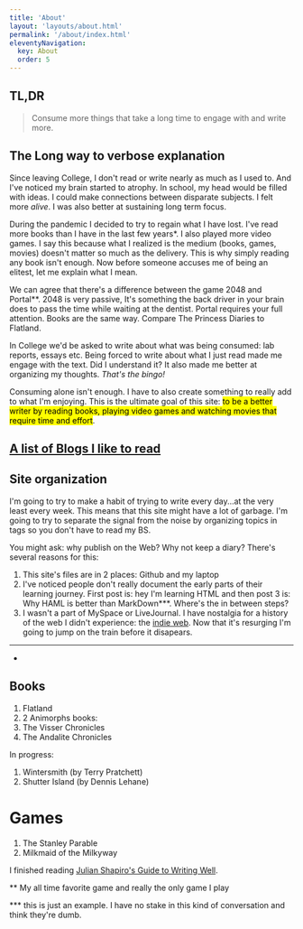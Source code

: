 ```yaml
---
title: 'About'
layout: 'layouts/about.html'
permalink: '/about/index.html'
eleventyNavigation:
  key: About
  order: 5
---
```

## TL,DR 

> Consume more things that take a long time to engage with and write more.

## The Long way to verbose explanation

Since leaving College, I don't read or write nearly as much as I used to. And I've noticed my brain started to atrophy. In school, my head would be filled with ideas. I could make connections between disparate subjects. I felt more *alive*. I was also better at sustaining long term focus.

During the pandemic I decided to try to regain what I have lost. I've read more books than I have in the last few years*. I also played more video games. I say this because what I realized is the medium (books, games, movies) doesn't matter so much as the delivery. This is why simply reading any book isn't enough. Now before someone accuses me of being an elitest, let me explain what I mean.

We can agree that there's a difference between the game 2048 and Portal**. 2048 is very passive, It's something the back driver in your brain does to pass the time while waiting at the dentist. Portal requires your full attention. Books are the same way. Compare The Princess Diaries to Flatland. 

In College we'd be asked to write about what was being consumed: lab reports, essays etc. Being forced to write about what I just read made me engage with the text. Did I understand it? It also made me better at organizing my thoughts. *That's the bingo!*

Consuming alone isn't enough. I have to also create something to really add to what I'm enjoying. This is the ultimate goal of this site: <mark>to be a better writer by reading books, playing video games and watching movies that require time and effort</mark>.

## [A list of Blogs I like to read](/blogs/index.md)

## Site organization

I'm going to try to make a habit of trying to write every day...at the very least every week. This means that this site might have a lot of garbage. I'm going to try to separate the signal from the noise by organizing topics in tags so you don't have to read my BS.

You might ask: why publish on the Web? Why not keep a diary?
There's several reasons for this:

1. This site's files are in 2 places: Github and my laptop
2. I've noticed people don't really document the early parts of their learning journey. First post is: hey I'm learning HTML and then post 3 is: Why HAML is better than MarkDown***. Where's the in between steps?   
3. I wasn't a part of MySpace or LiveJournal. I have nostalgia for a history of the web I didn't experience: the [indie web](https://www.jvt.me/posts/2019/10/20/indieweb-talk/). Now that it's resurging I'm going to jump on the train before it disapears. 


___________________________________________________________________

*
## Books

1. Flatland
2. 2 Animorphs books:
 1. The Visser Chronicles
 2. The Andalite Chronicles

In progress: 
1. Wintersmith (by Terry Pratchett)
2. Shutter Island (by Dennis Lehane)

# Games

1. The Stanley Parable
2. Milkmaid of the Milkyway

I finished reading [Julian Shapiro's Guide to Writing Well](https://www.julian.com/guide/write/intro). 

** My all time favorite game and really the only game I play

*** this is just an example. I have no stake in this kind of conversation and think they're dumb.